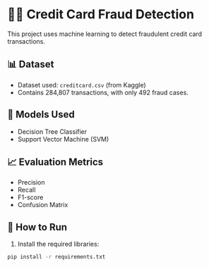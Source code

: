 # 🕵️‍♂️ Credit Card Fraud Detection

This project uses machine learning to detect fraudulent credit card transactions.

## 📊 Dataset
- Dataset used: `creditcard.csv` (from Kaggle)
- Contains 284,807 transactions, with only 492 fraud cases.

## 🧠 Models Used
- Decision Tree Classifier
- Support Vector Machine (SVM)

## 📈 Evaluation Metrics
- Precision
- Recall
- F1-score
- Confusion Matrix

## 🚀 How to Run

1. Install the required libraries:
```bash
pip install -r requirements.txt
